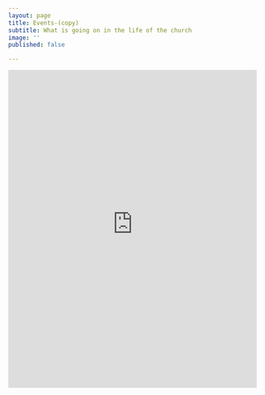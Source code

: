 ```yaml
---
layout: page
title: Events-(copy)
subtitle: What is going on in the life of the church
image: ''
published: false

---
```

<iframe frameborder="0" height="644" scrolling="yes" src="https://libertychurchwales.churchsuite.com/embed/calendar/events" style="border-width:0" width="100%" class="space--vertical"></iframe>